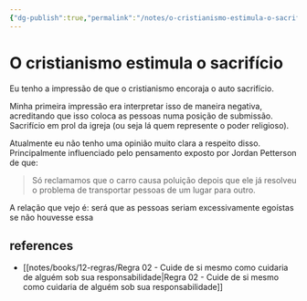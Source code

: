 ```yaml
---
{"dg-publish":true,"permalink":"/notes/o-cristianismo-estimula-o-sacrificio/","dgHomeLink":true,"dgPassFrontmatter":false}
---
```


# O cristianismo estimula o sacrifício

Eu tenho a impressão de que o cristianismo encoraja o auto sacrifício.

Minha primeira impressão era interpretar isso de maneira negativa, acreditando que isso coloca as pessoas numa posição de submissão. Sacrifício em prol da igreja (ou seja lá quem represente o poder religioso).

Atualmente eu não tenho uma opinião muito clara a respeito disso. Principalmente influenciado pelo pensamento exposto por Jordan Petterson de que:

> Só reclamamos que o carro causa poluição depois que ele já resolveu o problema de transportar pessoas de um lugar para outro.

A relação que vejo é: será que as pessoas seriam excessivamente egoístas se não houvesse essa





## references

- [[notes/books/12-regras/Regra 02 - Cuide de si mesmo como cuidaria de alguém sob sua responsabilidade|Regra 02 - Cuide de si mesmo como cuidaria de alguém sob sua responsabilidade]]